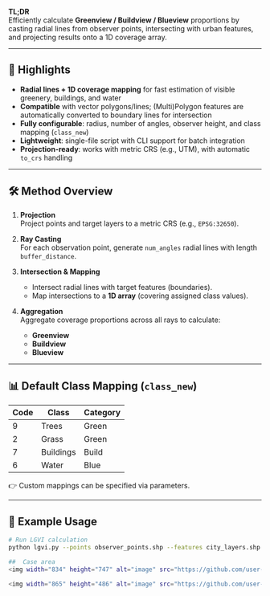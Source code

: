 

**TL;DR**  
Efficiently calculate **Greenview / Buildview / Blueview** proportions by casting radial lines from observer points, intersecting with urban features, and projecting results onto a 1D coverage array.

---

## 🌟 Highlights

- **Radial lines + 1D coverage mapping** for fast estimation of visible greenery, buildings, and water  
- **Compatible** with vector polygons/lines; (Multi)Polygon features are automatically converted to boundary lines for intersection  
- **Fully configurable**: radius, number of angles, observer height, and class mapping (`class_new`)  
- **Lightweight**: single-file script with CLI support for batch integration  
- **Projection-ready**: works with metric CRS (e.g., UTM), with automatic `to_crs` handling  

---

## 🛠️ Method Overview

1. **Projection**  
   Project points and target layers to a metric CRS (e.g., `EPSG:32650`).  

2. **Ray Casting**  
   For each observation point, generate `num_angles` radial lines with length `buffer_distance`.  

3. **Intersection & Mapping**  
   - Intersect radial lines with target features (boundaries).  
   - Map intersections to a **1D array** (covering assigned class values).  

4. **Aggregation**  
   Aggregate coverage proportions across all rays to calculate:  
   - **Greenview**  
   - **Buildview**  
   - **Blueview**  

---

## 📊 Default Class Mapping (`class_new`)

| Code | Class      | Category |
|------|-----------|----------|
| 9    | Trees     | Green    |
| 2    | Grass     | Green    |
| 7    | Buildings | Build    |
| 6    | Water     | Blue     |

👉 Custom mappings can be specified via parameters.

---

## 📌 Example Usage

```bash
# Run LGVI calculation
python lgvi.py --points observer_points.shp --features city_layers.shp --num_angles 360 --radius 100

##  Case area
<img width="834" height="747" alt="image" src="https://github.com/user-attachments/assets/533ebd0f-e5d5-4062-b997-37a9f281d9ca" />

<img width="865" height="486" alt="image" src="https://github.com/user-attachments/assets/5c700573-5e51-4f1b-95c7-b761eb795db0" /># LGVI



